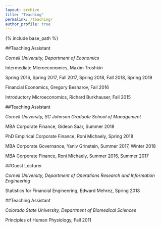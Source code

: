 ```yaml
---
layout: archive
title: "Teaching"
permalink: /teaching/
author_profile: true
---
```


{% include base_path %}

##Teaching Assistant

*Cornell University, Department of Economics*

Intermediate Microeconomics, Maxim Troshkin

Spring 2016, Spring 2017, Fall 2017, Spring 2018, Fall 2018, Spring 2019

Financial Economics, Gregory Besharov, Fall 2016

Introductory Microeconomics, Richard Burkhauser, Fall 2015

##Teaching Assistant

*Cornell University, SC Johnson Graduate School of Management*

MBA Corporate Finance, Gideon Saar, Summer 2018

PhD Empirical Corporate Finance, Roni Michaely, Spring 2018

MBA Corporate Governance, Yaniv Grinstein, Summer 2017, Winter 2018

MBA Corporate Finance, Roni Michaely, Summer 2016, Summer 2017

##Guest Lecturer

*Cornell University, Department of Operations Research and Information Engineering*

Statistics for Financial Engineering, Edward Mehrez, Spring 2018

##Teaching Assistant

*Colorado State University, Department of Biomedical Sciences*

Principles of Human Physiology, Fall 2011
